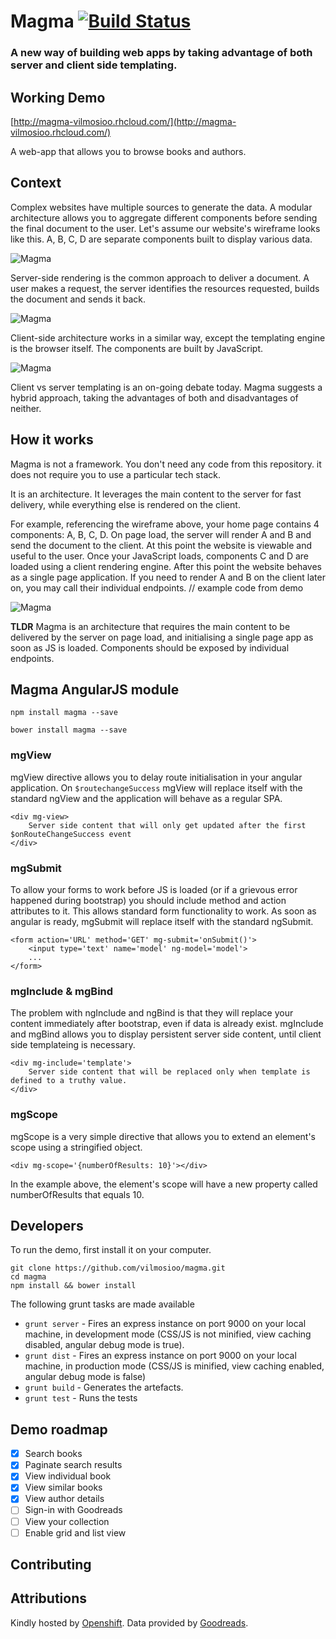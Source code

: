 # Magma [![Build Status](https://travis-ci.org/vilmosioo/magma.svg?branch=master)](https://travis-ci.org/vilmosioo/magma)

### A new way of building web apps by taking advantage of both server and client side templating.

## Working Demo

[http://magma-vilmosioo.rhcloud.com/](http://magma-vilmosioo.rhcloud.com/)

A web-app that allows you to browse books and authors.

## Context

Complex websites have multiple sources to generate the data. A modular architecture allows you to aggregate different components before sending the final document to the user. Let's assume our website's wireframe looks like this. A, B, C, D are separate components built to display various data.

![Magma](docs/index.png)

Server-side rendering is the common approach to deliver a document. A user makes a request, the server identifies the resources requested, builds the document and sends it back.

![Magma](docs/server.png)

Client-side architecture works in a similar way, except the templating engine is the browser itself. The components are built by JavaScript.

![Magma](docs/client.png)

Client vs server templating is an on-going debate today. Magma suggests a hybrid approach, taking the advantages of both and disadvantages of neither.

## How it works

Magma is not a framework. You don't need any code from this repository. it does not require you to use a particular tech stack.

It is an architecture. It leverages the main content to the server for fast delivery, while everything else is rendered on the client.

For example, referencing the wireframe above, your home page contains 4 components: A, B, C, D. On page load, the server will render A and B and send the document to the client. At this point the website is viewable and useful to the user. Once your JavaScript loads, components C and D are loaded using a client rendering engine. After this point the website behaves as a single page application. If you need to render A and B on the client later on, you may call their individual endpoints.
// example code from demo

![Magma](docs/Magma.png)

**TLDR** Magma is an architecture that requires the main content to be delivered by the server on page load, and initialising a single page app as soon as JS is loaded. Components should be exposed by individual endpoints.

## Magma AngularJS module

```
npm install magma --save
```

```
bower install magma --save
```

### mgView

mgView directive allows you to delay route initialisation in your angular application. On `$routechangeSuccess` mgView will replace itself with the standard ngView and the application will behave as a regular SPA.

```
<div mg-view>
	Server side content that will only get updated after the first $onRouteChangeSuccess event
</div>
```

### mgSubmit

To allow your forms to work before JS is loaded (or if a grievous error happened during bootstrap) you should include method and action attributes to it. This allows standard form functionality to work. As soon as angular is ready, mgSubmit will replace itself with the standard ngSubmit.

```
<form action='URL' method='GET' mg-submit='onSubmit()'>
	<input type='text' name='model' ng-model='model'>
	...
</form>
```

### mgInclude & mgBind

The problem with ngInclude and ngBind is that they will replace your content immediately after bootstrap, even if data is already exist. mgInclude and mgBind allows you to display persistent server side content, until client side templateing is necessary.

```
<div mg-include='template'>
	Server side content that will be replaced only when template is defined to a truthy value.
</div>
```

### mgScope

mgScope is a very simple directive that allows you to extend an element's scope using a stringified object.

```
<div mg-scope='{numberOfResults: 10}'></div>
```

In the example above, the element's scope will have a new property called numberOfResults that equals 10.

## Developers

To run the demo, first install it on your computer.

```
git clone https://github.com/vilmosioo/magma.git
cd magma
npm install && bower install
```

The following grunt tasks are made available

 * `grunt server` - Fires an express instance on port 9000 on your local machine, in development mode (CSS/JS is not minified, view caching disabled, angular debug mode is true).
 * `grunt dist` - Fires an express instance on port 9000 on your local machine, in production mode (CSS/JS is minified, view caching enabled, angular debug mode is false)
 * `grunt build` - Generates the artefacts.
 * `grunt test` - Runs the tests

## Demo roadmap

 - [x] Search books
 - [x] Paginate search results
 - [x] View individual book
 - [x] View similar books
 - [x] View author details
 - [ ] Sign-in with Goodreads
 - [ ] View your collection
 - [ ] Enable grid and list view

## Contributing

## Attributions

Kindly hosted by [Openshift](https://www.openshift.com/).
Data provided by [Goodreads](https://www.goodreads.com/).
